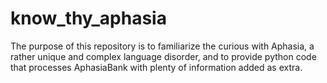 # know_thy_aphasia
The purpose of this repository is to familiarize the curious with Aphasia, a rather unique and complex language disorder, and to provide python code that processes AphasiaBank with plenty of information added as extra.

